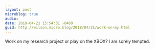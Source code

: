 ```yaml
---
layout: post
microblog: true
audio: 
date: 2018-04-21 15:54:31 -0400
guid: http://wilson.micro.blog/2018/04/21/work-on-my.html
---
```

Work on my research project or play on the XBOX? I am sorely tempted. 
